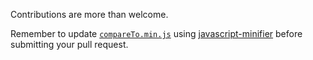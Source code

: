 Contributions are more than welcome.

Remember to update [`compareTo.min.js`](https://github.com/alexbooker/compareTo/blob/master/compareTo.min.js) using [javascript-minifier](http://javascript-minifier.com/) before submitting your pull request.